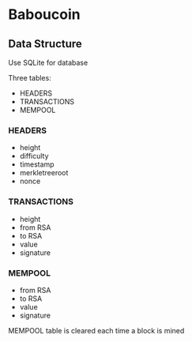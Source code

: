 # Baboucoin

## Data Structure

Use SQLite for database

Three tables:
* HEADERS
* TRANSACTIONS
* MEMPOOL

### HEADERS
* height
* difficulty
* timestamp
* merkletreeroot
* nonce

### TRANSACTIONS
* height
* from RSA
* to RSA
* value
* signature

### MEMPOOL
* from RSA
* to RSA
* value
* signature

MEMPOOL table is cleared each time a block is mined
